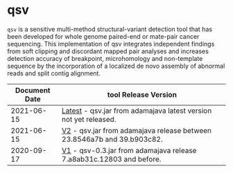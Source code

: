 # qsv

`qsv` is a sensitive multi-method structural-variant detection tool that 
has been developed for whole genome paired-end or mate-pair cancer
sequencing.
This implementation of qsv integrates independent findings from soft clipping
and discordant mapped pair analyses and increases detection accuracy of
breakpoint, microhomology and non-template sequence by the incorporation
of a localized de novo assembly of abnormal reads and split contig alignment.


Document Date | tool Release Version
------------ | --------
2021-06-15   | [Latest](qsv.latest.md) - qsv.jar from adamajava latest version not yet released.
2021-06-15   | [V2](qsv.archived.39.md) - qsv.jar from adamajava release between 23.8546a7b and 39.b903c82.
2020-09-17   | [V1](qsv.archived.7.md) - qsv-0.3.jar from adamajava release 7.a8ab31c.12803 and before. 

